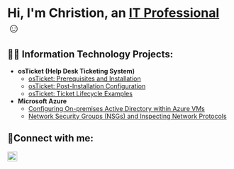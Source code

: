 <h1>Hi, I'm Christion, an <a href="https://linkedin.com/in/Josh">IT Professional</a>☺</h1>

<h2>👨‍💻 Information Technology Projects:</h2>

- <b>osTicket (Help Desk Ticketing System)</b>
  - [osTicket: Prerequisites and Installation](https://github.com/Christion17/osticket-prereqs)
  - [osTicket: Post-Installation Configuration](https://github.com/Christion17/post-install-config)
  - [osTicket: Ticket Lifecycle Examples](https://github.com/Christion17/ticket-lifecycle)
- <b>Microsoft Azure</b>
  - [Configuring On-premises Active Directory within Azure VMs](https://github.com/Christion17/configure-ad)
  - [Network Security Groups (NSGs) and Inspecting Network Protocols](https://github.com/Christion17/azure-network-protocols)

<h2>🤳Connect with me:</h2>

[<img align="left" alt="Josh | LinkedIn" width="22px" src="https://cdn.jsdelivr.net/npm/simple-icons@v3/icons/linkedin.svg" />][linkedin]

[linkedin]: https://linkedin.com/in/Josh
